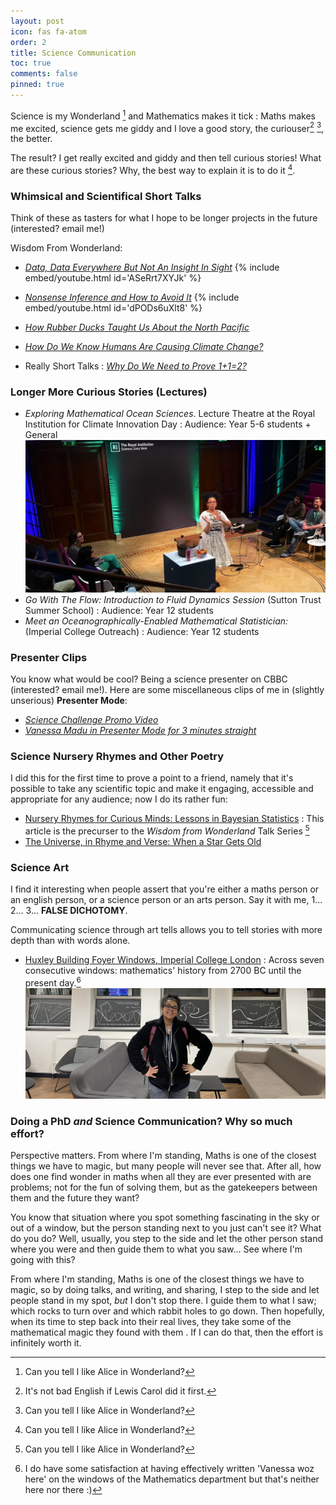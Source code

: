 ```yaml
---
layout: post
icon: fas fa-atom
order: 2
title: Science Communication
toc: true
comments: false
pinned: true
---
```


Science is my Wonderland [^alice] and Mathematics makes it tick
: Maths makes me excited, science gets me giddy and I love a good story, the curiouser[^carol] [^alice], the better.

The result? I get really excited and giddy and then tell curious stories! What are these curious stories? Why, the best way to explain it is to do it [^alice].

### <i class="fas fa-comment"></i> Whimsical and Scientifical Short Talks

Think of these as tasters for what I hope to be longer projects in the future (interested? email me!)

Wisdom From Wonderland:
* [*Data, Data Everywhere But Not An Insight In Sight*](https://youtu.be/ASeRrt7XYJk)
{% include embed/youtube.html id='ASeRrt7XYJk' %}

* [*Nonsense Inference and How to Avoid It*](https://youtu.be/dPODs6uXlt8)
{% include embed/youtube.html id='dPODs6uXlt8' %}

* [*How Rubber Ducks Taught Us About the North Pacific*](https://youtu.be/q_mtX0ciC_s)
* [*How Do We Know Humans Are Causing Climate Change?*](https://youtu.be/GjwItMMFO8c)
* Really Short Talks
: [*Why Do We Need to Prove 1+1=2?*](https://youtu.be/PsWQMwSbTe0)

### <i class="fas fa-person-chalkboard"></i> Longer More Curious Stories (Lectures)
* *Exploring Mathematical Ocean Sciences*. Lecture Theatre at the Royal Institution for Climate Innovation Day 
: Audience\: Year 5-6 students + General 
![Desktop View](/assets/img/ri.jpg)
* *Go With The Flow\: Introduction to Fluid Dynamics Session* (Sutton Trust Summer School) 
: Audience\: Year 12 students
* *Meet an Oceanographically-Enabled Mathematical Statistician:* (Imperial College Outreach) 
: Audience\: Year 12 students

### <i class="fas fa-chalkboard-user"></i> Presenter Clips

You know what would be cool? Being a science presenter on CBBC (interested? email me!). Here are some miscellaneous clips of me in (slightly unserious) **Presenter Mode**:

* [*Science Challenge Promo Video*](https://youtube.com/shorts/iyU5bNSjNLg)
* [*Vanessa Madu in Presenter Mode for 3 minutes straight*](https://youtu.be/Ff4YN1j7--s)

### <i class="fas fa-pen-nib"></i> Science Nursery Rhymes and Other Poetry

 I did this for the first time to prove a point to a friend, namely that it's possible to take any scientific topic and make it engaging, accessible and appropriate for any audience; now I do its rather fun:

- [Nursery Rhymes for Curious Minds: Lessons in Bayesian Statistics](https://medium.com/@vanessamadu/nursery-rhymes-for-curious-minds-the-queen-of-hearts-messes-up-her-tarts-43580870a2d3)
: This article is the precurser to the *Wisdom from Wonderland* Talk Series [^alice]
- [The Universe, in Rhyme and Verse: When a Star Gets Old](https://medium.com/@vanessamadu/the-universe-in-rhyme-and-verse-when-a-star-gets-old-a55e07681832)

### <i class = "fas fa-palette"></i> Science Art

I find it interesting when people assert that you're either a maths person or an english person, or a science person or an arts person. Say it with me, 1... 2... 3... **FALSE DICHOTOMY**.

Communicating science through art tells allows you to tell stories with more depth than with words alone. 

* [Huxley Building Foyer Windows, Imperial College London](https://www.imperial.ac.uk/news/251858/new-window-displays-huxley-building-weave/)
: Across seven consecutive windows: mathematics' history from 2700 BC until the present day.[^vanessa-woz-here]
![Desktop View](/assets/img/windows.jpg)
### Doing a PhD *and* Science Communication? Why so much effort?

Perspective matters. From where I'm standing, Maths is one of the closest things we have to magic, but many people will never see that. After all, how does one find wonder in maths when all they are ever presented with are problems; not for the fun of solving them, but as the gatekeepers between them and the future they want?

You know that situation where you spot something fascinating in the sky or out of a window, but the person standing next to you just can't see it? What do you do? Well, usually, you step to the side and let the other person stand where you were and then guide them to what you saw... See where I'm going with this? 

From where I'm standing, Maths is one of the closest things we have to magic, so by doing talks, and writing, and sharing, I step to the side and let people stand in my spot, *but* I don't stop there. I guide them to what I saw; which rocks to turn over and which rabbit holes to go down. 
Then hopefully, when its time to step back into their real lives, they take some of the mathematical magic they found with them <i class="fas fa-magic-wand-sparkles"></i>. If I can do that, then the effort is infinitely worth it.


[^carol]: It's not bad English if Lewis Carol did it first.
[^alice]: Can you tell I like Alice in Wonderland?
[^vanessa-woz-here]: I do have some satisfaction at having effectively written 'Vanessa woz here' on the windows of the Mathematics department but that's neither here nor there :)
